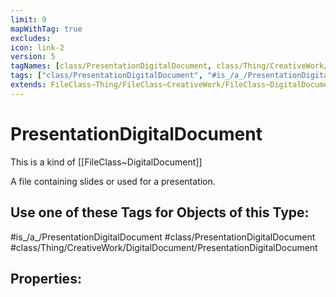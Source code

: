 ```yaml
---
limit: 9
mapWithTag: true
excludes:
icon: link-2
version: 5
tagNames: [class/PresentationDigitalDocument, class/Thing/CreativeWork/DigitalDocument/PresentationDigitalDocument, schema-org/PresentationDigitalDocument]
tags: ["class/PresentationDigitalDocument", "#is_/a_/PresentationDigitalDocument", "class/Thing/CreativeWork/DigitalDocument/PresentationDigitalDocument"]
extends: FileClass~Thing/FileClass~CreativeWork/FileClass~DigitalDocument
---
```


# PresentationDigitalDocument
This is a kind of [[FileClass~DigitalDocument]]

A file containing slides or used for a presentation.


## Use one of these Tags for Objects of this Type:

#is_/a_/PresentationDigitalDocument
#class/PresentationDigitalDocument
#class/Thing/CreativeWork/DigitalDocument/PresentationDigitalDocument

## Properties:


